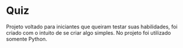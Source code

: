 

# Quiz
Projeto voltado para iniciantes que queiram testar suas habilidades, foi criado com o intuito de se criar algo simples. No projeto foi utilizado somente Python.
